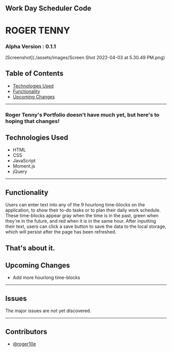 ## Work Day Scheduler Code

# ROGER TENNY
### Alpha Version : 0.1.1

[Screenshot](./assets/images/Screen Shot 2022-04-03 at 5.30.49 PM.png)


## Table of Contents
* [Technologies Used](#technologies-used)
* [Functionality](#functionality)
* [Upcoming Changes](#upcoming-changes)

----

### Roger Tenny's Portfolio doesn't have much yet, but here's to hoping that changes!



## Technologies Used

- HTML
- CSS
- JavaScript
- Moment.js
- jQuery


----


## Functionality

Users can enter text into any of the 9 hourlong time-blocks on the application, to show their to-do tasks or to plan their daily work schedule.
These time-blocks appear gray when the time is in the past, green when they're in the future, and red when it is in the same hour.
After inputting their text, users can click a save button to save the data to the local storage, which will persist after the page has been refreshed.

That's about it.
----

## Upcoming Changes

* Add more hourlong time-blocks

----

## Issues

The major issues are not yet discovered.

----

## Contributors

* [@roger10e](https://github.com/roger10e)








